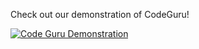 Check out our demonstration of CodeGuru!


[![Code Guru Demonstration](https://img.youtube.com/vi/LpWUIf_YvWo/0.jpg)](https://www.youtube.com/watch?v=LpWUIf_YvWo)
